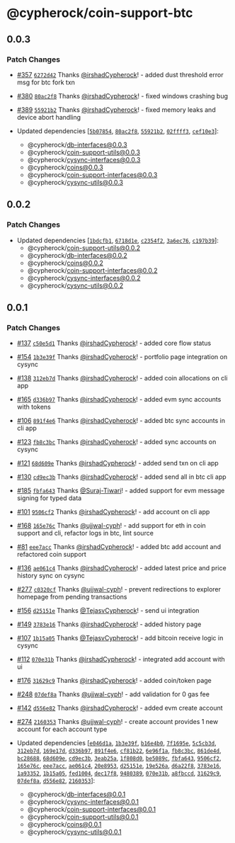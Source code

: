 # @cypherock/coin-support-btc

## 0.0.3

### Patch Changes

- [#357](https://github.com/Cypherock/cypherock-cysync/pull/357) [`6272d42`](https://github.com/Cypherock/cypherock-cysync/commit/6272d42f3ec7bfd27a59517f76232648f101e343) Thanks [@irshadCypherock](https://github.com/irshadCypherock)! - added dust threshold error msg for btc fork txn

- [#380](https://github.com/Cypherock/cypherock-cysync/pull/380) [`80ac2f8`](https://github.com/Cypherock/cypherock-cysync/commit/80ac2f8eb96a51950c34374fc6d6e1decb898bdd) Thanks [@irshadCypherock](https://github.com/irshadCypherock)! - fixed windows crashing bug

- [#389](https://github.com/Cypherock/cypherock-cysync/pull/389) [`55921b2`](https://github.com/Cypherock/cypherock-cysync/commit/55921b22cb0cafd39b7b940e0114088af8a49c02) Thanks [@irshadCypherock](https://github.com/irshadCypherock)! - fixed memory leaks and device abort handling

- Updated dependencies [[`5b07854`](https://github.com/Cypherock/cypherock-cysync/commit/5b078541a56b479af48b2192e8e88059fb938428), [`80ac2f8`](https://github.com/Cypherock/cypherock-cysync/commit/80ac2f8eb96a51950c34374fc6d6e1decb898bdd), [`55921b2`](https://github.com/Cypherock/cypherock-cysync/commit/55921b22cb0cafd39b7b940e0114088af8a49c02), [`02ffff3`](https://github.com/Cypherock/cypherock-cysync/commit/02ffff30f1d552173f13e3501e5d643539571356), [`cef10e3`](https://github.com/Cypherock/cypherock-cysync/commit/cef10e3f803cfd8be31bf153e14a5dba41425c46)]:
  - @cypherock/db-interfaces@0.0.3
  - @cypherock/coin-support-utils@0.0.3
  - @cypherock/cysync-interfaces@0.0.3
  - @cypherock/coins@0.0.3
  - @cypherock/coin-support-interfaces@0.0.3
  - @cypherock/cysync-utils@0.0.3

## 0.0.2

### Patch Changes

- Updated dependencies [[`1bdcfb1`](https://github.com/Cypherock/cypherock-cysync/commit/1bdcfb1c02a7369ae0810ca00bf19af42c65bef7), [`6718d1e`](https://github.com/Cypherock/cypherock-cysync/commit/6718d1e768a264738d3e81353e528d570b0b7131), [`c2354f2`](https://github.com/Cypherock/cypherock-cysync/commit/c2354f266a4a9c07b409cae98246c5f34e726059), [`3a6ec76`](https://github.com/Cypherock/cypherock-cysync/commit/3a6ec76165c905ea5a581de0be50277c8d856624), [`c197b39`](https://github.com/Cypherock/cypherock-cysync/commit/c197b39fc5607d3c35ba84bb16a8e9dcb4ab1659)]:
  - @cypherock/coin-support-utils@0.0.2
  - @cypherock/db-interfaces@0.0.2
  - @cypherock/coins@0.0.2
  - @cypherock/coin-support-interfaces@0.0.2
  - @cypherock/cysync-interfaces@0.0.2
  - @cypherock/cysync-utils@0.0.2

## 0.0.1

### Patch Changes

- [#137](https://github.com/Cypherock/cypherock-cysync/pull/137) [`c50e5d1`](https://github.com/Cypherock/cypherock-cysync/commit/c50e5d1a9c7e12e16f3de926c631056ced5a3ac7) Thanks [@irshadCypherock](https://github.com/irshadCypherock)! - added core flow status

- [#154](https://github.com/Cypherock/cypherock-cysync/pull/154) [`1b3e39f`](https://github.com/Cypherock/cypherock-cysync/commit/1b3e39f60b6dcc44ab0d6c2ad25219d4348d71b6) Thanks [@irshadCypherock](https://github.com/irshadCypherock)! - portfolio page integration on cysync

- [#138](https://github.com/Cypherock/cypherock-cysync/pull/138) [`312eb7d`](https://github.com/Cypherock/cypherock-cysync/commit/312eb7de3f2e08d45b592f2f7ae094edc166e125) Thanks [@irshadCypherock](https://github.com/irshadCypherock)! - added coin allocations on cli app

- [#165](https://github.com/Cypherock/cypherock-cysync/pull/165) [`d336b97`](https://github.com/Cypherock/cypherock-cysync/commit/d336b971afd4c6bdb3cad514de3e6167531eddf3) Thanks [@irshadCypherock](https://github.com/irshadCypherock)! - added evm sync accounts with tokens

- [#106](https://github.com/Cypherock/cypherock-cysync/pull/106) [`891f4e6`](https://github.com/Cypherock/cypherock-cysync/commit/891f4e69b68101ff9fe09bfcc705f8d1b5779aa0) Thanks [@irshadCypherock](https://github.com/irshadCypherock)! - added btc sync accounts in cli app

- [#123](https://github.com/Cypherock/cypherock-cysync/pull/123) [`fb8c3bc`](https://github.com/Cypherock/cypherock-cysync/commit/fb8c3bcca7dee4c363f28b79d138f6eac7c628c3) Thanks [@irshadCypherock](https://github.com/irshadCypherock)! - added sync accounts on cysync

- [#121](https://github.com/Cypherock/cypherock-cysync/pull/121) [`68d609e`](https://github.com/Cypherock/cypherock-cysync/commit/68d609e60fd5f408c9262833572a2d9e8085cada) Thanks [@irshadCypherock](https://github.com/irshadCypherock)! - added send txn on cli app

- [#130](https://github.com/Cypherock/cypherock-cysync/pull/130) [`cd9ec3b`](https://github.com/Cypherock/cypherock-cysync/commit/cd9ec3b5b2ec35598acfde416e1784baf675bd12) Thanks [@irshadCypherock](https://github.com/irshadCypherock)! - added send all in btc cli app

- [#185](https://github.com/Cypherock/cypherock-cysync/pull/185) [`fbfa643`](https://github.com/Cypherock/cypherock-cysync/commit/fbfa64346329f4ed47fc8994a494a67e57287011) Thanks [@Suraj-Tiwari](https://github.com/Suraj-Tiwari)! - added support for evm message signing for typed data

- [#101](https://github.com/Cypherock/cypherock-cysync/pull/101) [`9506cf2`](https://github.com/Cypherock/cypherock-cysync/commit/9506cf2b88e4138adfaa3e696fcef41ea7bfe9be) Thanks [@irshadCypherock](https://github.com/irshadCypherock)! - add account on cli app

- [#168](https://github.com/Cypherock/cypherock-cysync/pull/168) [`165e76c`](https://github.com/Cypherock/cypherock-cysync/commit/165e76cb4d065901df14e5622d905370e8e36406) Thanks [@ujjwal-cyph](https://github.com/ujjwal-cyph)! - add support for eth in coin support and cli, refactor logs in btc, lint source

- [#81](https://github.com/Cypherock/cypherock-cysync/pull/81) [`eee7acc`](https://github.com/Cypherock/cypherock-cysync/commit/eee7acc66613150130072fc79bd389ab78d54111) Thanks [@irshadCypherock](https://github.com/irshadCypherock)! - added btc add account and refactored coin support

- [#136](https://github.com/Cypherock/cypherock-cysync/pull/136) [`ae061c4`](https://github.com/Cypherock/cypherock-cysync/commit/ae061c49a3e388289e4d72b3b129ac26bb2d5aa0) Thanks [@irshadCypherock](https://github.com/irshadCypherock)! - added latest price and price history sync on cysync

- [#277](https://github.com/Cypherock/cypherock-cysync/pull/277) [`c0320cf`](https://github.com/Cypherock/cypherock-cysync/commit/c0320cfe8127a3c61994efedbb8f472e03b54dcd) Thanks [@ujjwal-cyph](https://github.com/ujjwal-cyph)! - prevent redirections to explorer homepage from pending transactions

- [#156](https://github.com/Cypherock/cypherock-cysync/pull/156) [`d25151e`](https://github.com/Cypherock/cypherock-cysync/commit/d25151ee08b6936f9d4c6e30bfed6beeed28840e) Thanks [@TejasvCypherock](https://github.com/TejasvCypherock)! - send ui integration

- [#149](https://github.com/Cypherock/cypherock-cysync/pull/149) [`3783e16`](https://github.com/Cypherock/cypherock-cysync/commit/3783e16aad32e136e044f17294ed7662f604c731) Thanks [@irshadCypherock](https://github.com/irshadCypherock)! - added history page

- [#107](https://github.com/Cypherock/cypherock-cysync/pull/107) [`1b15a05`](https://github.com/Cypherock/cypherock-cysync/commit/1b15a0568d83aa9ce902c096eb3dd3c061d176d1) Thanks [@TejasvCypherock](https://github.com/TejasvCypherock)! - add bitcoin receive logic in cysync

- [#112](https://github.com/Cypherock/cypherock-cysync/pull/112) [`070e31b`](https://github.com/Cypherock/cypherock-cysync/commit/070e31b5eb7ff4700ffd8f08cbdcecd8dba420b2) Thanks [@irshadCypherock](https://github.com/irshadCypherock)! - integrated add account with ui

- [#176](https://github.com/Cypherock/cypherock-cysync/pull/176) [`31629c9`](https://github.com/Cypherock/cypherock-cysync/commit/31629c9341177d5fcf9fd9b7776c9d9d34e4a305) Thanks [@irshadCypherock](https://github.com/irshadCypherock)! - added coin/token page

- [#248](https://github.com/Cypherock/cypherock-cysync/pull/248) [`07def8a`](https://github.com/Cypherock/cypherock-cysync/commit/07def8ae9fa7c4b6d17ba3a1d42a86c6f59ad5a3) Thanks [@ujjwal-cyph](https://github.com/ujjwal-cyph)! - add validation for 0 gas fee

- [#142](https://github.com/Cypherock/cypherock-cysync/pull/142) [`d556e82`](https://github.com/Cypherock/cypherock-cysync/commit/d556e8209a103a6d3aa7c921229c1de8c13b41a2) Thanks [@irshadCypherock](https://github.com/irshadCypherock)! - added evm create account

- [#274](https://github.com/Cypherock/cypherock-cysync/pull/274) [`2160353`](https://github.com/Cypherock/cypherock-cysync/commit/21603531c8897d6608985fe469d063f9ac95d776) Thanks [@ujjwal-cyph](https://github.com/ujjwal-cyph)! - create account provides 1 new account for each account type

- Updated dependencies [[`e046d1a`](https://github.com/Cypherock/cypherock-cysync/commit/e046d1a0ecc4f50282fba2a9047ca6e6a6aa1037), [`1b3e39f`](https://github.com/Cypherock/cypherock-cysync/commit/1b3e39f60b6dcc44ab0d6c2ad25219d4348d71b6), [`b16e4b0`](https://github.com/Cypherock/cypherock-cysync/commit/b16e4b038dbf8ab198c52b50bd88cb70191b0245), [`7f1695e`](https://github.com/Cypherock/cypherock-cysync/commit/7f1695e5040ff98933b9be02d822f58bff337038), [`5c5cb3d`](https://github.com/Cypherock/cypherock-cysync/commit/5c5cb3dee62093c89874f47285d2571338f82a5f), [`312eb7d`](https://github.com/Cypherock/cypherock-cysync/commit/312eb7de3f2e08d45b592f2f7ae094edc166e125), [`169e17d`](https://github.com/Cypherock/cypherock-cysync/commit/169e17dc9bf533b2cc2e1af90325a4965e9e04b7), [`d336b97`](https://github.com/Cypherock/cypherock-cysync/commit/d336b971afd4c6bdb3cad514de3e6167531eddf3), [`891f4e6`](https://github.com/Cypherock/cypherock-cysync/commit/891f4e69b68101ff9fe09bfcc705f8d1b5779aa0), [`cf81b22`](https://github.com/Cypherock/cypherock-cysync/commit/cf81b22ac4b845b5dad3e66492e8a366059c9315), [`6e96f1a`](https://github.com/Cypherock/cypherock-cysync/commit/6e96f1abc2941c721708f73f8bbb565871d5c2be), [`fb8c3bc`](https://github.com/Cypherock/cypherock-cysync/commit/fb8c3bcca7dee4c363f28b79d138f6eac7c628c3), [`861de4d`](https://github.com/Cypherock/cypherock-cysync/commit/861de4d2ce6be27434a1f3a8133f3d47bbc685c3), [`bc28688`](https://github.com/Cypherock/cypherock-cysync/commit/bc28688a7ed632dc516521743aa642e10ec369e4), [`68d609e`](https://github.com/Cypherock/cypherock-cysync/commit/68d609e60fd5f408c9262833572a2d9e8085cada), [`cd9ec3b`](https://github.com/Cypherock/cypherock-cysync/commit/cd9ec3b5b2ec35598acfde416e1784baf675bd12), [`3eab25a`](https://github.com/Cypherock/cypherock-cysync/commit/3eab25a2a15163349529a0ff87da2b143382f6c9), [`1f808d0`](https://github.com/Cypherock/cypherock-cysync/commit/1f808d0687d04d9081a36a8fa4c472df89c7d880), [`be5089c`](https://github.com/Cypherock/cypherock-cysync/commit/be5089c045db394453506fb00d95e0642230646f), [`fbfa643`](https://github.com/Cypherock/cypherock-cysync/commit/fbfa64346329f4ed47fc8994a494a67e57287011), [`9506cf2`](https://github.com/Cypherock/cypherock-cysync/commit/9506cf2b88e4138adfaa3e696fcef41ea7bfe9be), [`165e76c`](https://github.com/Cypherock/cypherock-cysync/commit/165e76cb4d065901df14e5622d905370e8e36406), [`eee7acc`](https://github.com/Cypherock/cypherock-cysync/commit/eee7acc66613150130072fc79bd389ab78d54111), [`ae061c4`](https://github.com/Cypherock/cypherock-cysync/commit/ae061c49a3e388289e4d72b3b129ac26bb2d5aa0), [`20e8953`](https://github.com/Cypherock/cypherock-cysync/commit/20e8953c771e8092f44f43a4772abfb83f6233a8), [`d25151e`](https://github.com/Cypherock/cypherock-cysync/commit/d25151ee08b6936f9d4c6e30bfed6beeed28840e), [`19e526a`](https://github.com/Cypherock/cypherock-cysync/commit/19e526a601f83076399c50de551671855d2dc477), [`d6a22f8`](https://github.com/Cypherock/cypherock-cysync/commit/d6a22f819c6c2d247f8552607a32fa27b75471aa), [`3783e16`](https://github.com/Cypherock/cypherock-cysync/commit/3783e16aad32e136e044f17294ed7662f604c731), [`1a93352`](https://github.com/Cypherock/cypherock-cysync/commit/1a93352cb9c25770b639eed1ee2a40cb0585aba7), [`1b15a05`](https://github.com/Cypherock/cypherock-cysync/commit/1b15a0568d83aa9ce902c096eb3dd3c061d176d1), [`fed1004`](https://github.com/Cypherock/cypherock-cysync/commit/fed10042a45879d610ebb718df76ca2355fdc211), [`dec17f8`](https://github.com/Cypherock/cypherock-cysync/commit/dec17f808cf42b7f4935b6087b6ef12c72e05797), [`9480389`](https://github.com/Cypherock/cypherock-cysync/commit/948038999ae117a7a7d44a757d75380481186e0e), [`070e31b`](https://github.com/Cypherock/cypherock-cysync/commit/070e31b5eb7ff4700ffd8f08cbdcecd8dba420b2), [`a8fbccd`](https://github.com/Cypherock/cypherock-cysync/commit/a8fbccd2974e615ca46cad57ec69d7d5129b5499), [`31629c9`](https://github.com/Cypherock/cypherock-cysync/commit/31629c9341177d5fcf9fd9b7776c9d9d34e4a305), [`07def8a`](https://github.com/Cypherock/cypherock-cysync/commit/07def8ae9fa7c4b6d17ba3a1d42a86c6f59ad5a3), [`d556e82`](https://github.com/Cypherock/cypherock-cysync/commit/d556e8209a103a6d3aa7c921229c1de8c13b41a2), [`2160353`](https://github.com/Cypherock/cypherock-cysync/commit/21603531c8897d6608985fe469d063f9ac95d776)]:
  - @cypherock/db-interfaces@0.0.1
  - @cypherock/cysync-interfaces@0.0.1
  - @cypherock/coin-support-interfaces@0.0.1
  - @cypherock/coin-support-utils@0.0.1
  - @cypherock/coins@0.0.1
  - @cypherock/cysync-utils@0.0.1
